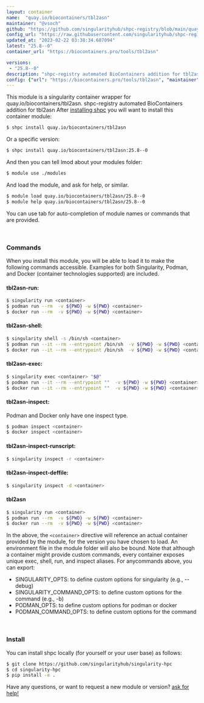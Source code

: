 ```yaml
---
layout: container
name:  "quay.io/biocontainers/tbl2asn"
maintainer: "@vsoch"
github: "https://github.com/singularityhub/shpc-registry/blob/main/quay.io/biocontainers/tbl2asn/container.yaml"
config_url: "https://raw.githubusercontent.com/singularityhub/shpc-registry/main/quay.io/biocontainers/tbl2asn/container.yaml"
updated_at: "2023-02-22 03:38:34.687094"
latest: "25.8--0"
container_url: "https://biocontainers.pro/tools/tbl2asn"

versions:
 - "25.8--0"
description: "shpc-registry automated BioContainers addition for tbl2asn"
config: {"url": "https://biocontainers.pro/tools/tbl2asn", "maintainer": "@vsoch", "description": "shpc-registry automated BioContainers addition for tbl2asn", "latest": {"25.8--0": "sha256:ba475b277cc11c6e355d36490ddaa32a6a06fb35bd813c815e790ad54111e5b6"}, "tags": {"25.8--0": "sha256:ba475b277cc11c6e355d36490ddaa32a6a06fb35bd813c815e790ad54111e5b6"}, "docker": "quay.io/biocontainers/tbl2asn"}
---
```


This module is a singularity container wrapper for quay.io/biocontainers/tbl2asn.
shpc-registry automated BioContainers addition for tbl2asn
After [installing shpc](#install) you will want to install this container module:


```bash
$ shpc install quay.io/biocontainers/tbl2asn
```

Or a specific version:

```bash
$ shpc install quay.io/biocontainers/tbl2asn:25.8--0
```

And then you can tell lmod about your modules folder:

```bash
$ module use ./modules
```

And load the module, and ask for help, or similar.

```bash
$ module load quay.io/biocontainers/tbl2asn/25.8--0
$ module help quay.io/biocontainers/tbl2asn/25.8--0
```

You can use tab for auto-completion of module names or commands that are provided.

<br>

### Commands

When you install this module, you will be able to load it to make the following commands accessible.
Examples for both Singularity, Podman, and Docker (container technologies supported) are included.

#### tbl2asn-run:

```bash
$ singularity run <container>
$ podman run --rm  -v ${PWD} -w ${PWD} <container>
$ docker run --rm  -v ${PWD} -w ${PWD} <container>
```

#### tbl2asn-shell:

```bash
$ singularity shell -s /bin/sh <container>
$ podman run --it --rm --entrypoint /bin/sh  -v ${PWD} -w ${PWD} <container>
$ docker run --it --rm --entrypoint /bin/sh  -v ${PWD} -w ${PWD} <container>
```

#### tbl2asn-exec:

```bash
$ singularity exec <container> "$@"
$ podman run --it --rm --entrypoint ""  -v ${PWD} -w ${PWD} <container> "$@"
$ docker run --it --rm --entrypoint ""  -v ${PWD} -w ${PWD} <container> "$@"
```

#### tbl2asn-inspect:

Podman and Docker only have one inspect type.

```bash
$ podman inspect <container>
$ docker inspect <container>
```

#### tbl2asn-inspect-runscript:

```bash
$ singularity inspect -r <container>
```

#### tbl2asn-inspect-deffile:

```bash
$ singularity inspect -d <container>
```



#### tbl2asn

```bash
$ singularity run <container>
$ podman run --rm  -v ${PWD} -w ${PWD} <container>
$ docker run --rm  -v ${PWD} -w ${PWD} <container>
```


In the above, the `<container>` directive will reference an actual container provided
by the module, for the version you have chosen to load. An environment file in the
module folder will also be bound. Note that although a container
might provide custom commands, every container exposes unique exec, shell, run, and
inspect aliases. For anycommands above, you can export:

 - SINGULARITY_OPTS: to define custom options for singularity (e.g., --debug)
 - SINGULARITY_COMMAND_OPTS: to define custom options for the command (e.g., -b)
 - PODMAN_OPTS: to define custom options for podman or docker
 - PODMAN_COMMAND_OPTS: to define custom options for the command

<br>

### Install

You can install shpc locally (for yourself or your user base) as follows:

```bash
$ git clone https://github.com/singularityhub/singularity-hpc
$ cd singularity-hpc
$ pip install -e .
```

Have any questions, or want to request a new module or version? [ask for help!](https://github.com/singularityhub/singularity-hpc/issues)